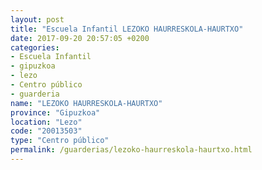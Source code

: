 ```yaml
---
layout: post
title: "Escuela Infantil LEZOKO HAURRESKOLA-HAURTXO"
date: 2017-09-20 20:57:05 +0200
categories:
- Escuela Infantil
- gipuzkoa
- lezo
- Centro público
- guarderia
name: "LEZOKO HAURRESKOLA-HAURTXO"
province: "Gipuzkoa"
location: "Lezo"
code: "20013503"
type: "Centro público"
permalink: /guarderias/lezoko-haurreskola-haurtxo.html
---
```

